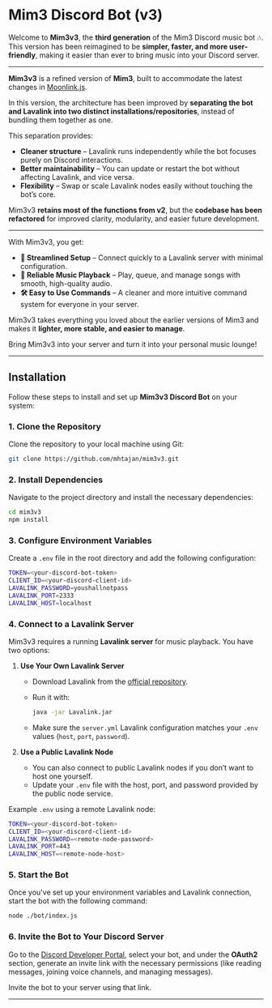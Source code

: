 # Mim3 Discord Bot (v3)

Welcome to **Mim3v3**, the **third generation** of the Mim3 Discord music bot 🎶.
This version has been reimagined to be **simpler, faster, and more user-friendly**, making it easier than ever to bring music into your Discord server.

---

**Mim3v3** is a refined version of **Mim3**, built to accommodate the latest changes in [Moonlink.js](https://moonlink.js.org/).

In this version, the architecture has been improved by **separating the bot and Lavalink into two distinct installations/repositories**, instead of bundling them together as one.

This separation provides:

* **Cleaner structure** – Lavalink runs independently while the bot focuses purely on Discord interactions.
* **Better maintainability** – You can update or restart the bot without affecting Lavalink, and vice versa.
* **Flexibility** – Swap or scale Lavalink nodes easily without touching the bot’s core.

Mim3v3 **retains most of the functions from v2**, but the **codebase has been refactored** for improved clarity, modularity, and easier future development.

---

With Mim3v3, you get:

* **🚀 Streamlined Setup** – Connect quickly to a Lavalink server with minimal configuration.
* **🎵 Reliable Music Playback** – Play, queue, and manage songs with smooth, high-quality audio.
* **🛠️ Easy to Use Commands** – A cleaner and more intuitive command system for everyone in your server.

Mim3v3 takes everything you loved about the earlier versions of Mim3 and makes it **lighter, more stable, and easier to manage**.

Bring Mim3v3 into your server and turn it into your personal music lounge!

---

## Installation

Follow these steps to install and set up **Mim3v3 Discord Bot** on your system:

### 1. **Clone the Repository**

Clone the repository to your local machine using Git:

```bash
git clone https://github.com/mhtajan/mim3v3.git
```

### 2. **Install Dependencies**

Navigate to the project directory and install the necessary dependencies:

```bash
cd mim3v3
npm install
```

### 3. **Configure Environment Variables**

Create a `.env` file in the root directory and add the following configuration:

```bash
TOKEN=<your-discord-bot-token>
CLIENT_ID=<your-discord-client-id>
LAVALINK_PASSWORD=youshallnotpass
LAVALINK_PORT=2333
LAVALINK_HOST=localhost
```

### 4. **Connect to a Lavalink Server**

Mim3v3 requires a running **Lavalink server** for music playback. You have two options:

1. **Use Your Own Lavalink Server**

   * Download Lavalink from the [official repository](https://github.com/freyacodes/Lavalink/releases).
   * Run it with:

     ```bash
     java -jar Lavalink.jar
     ```
   * Make sure the `server.yml` Lavalink configuration matches your `.env` values (`host`, `port`, `password`).

2. **Use a Public Lavalink Node**

   * You can also connect to public Lavalink nodes if you don’t want to host one yourself.
   * Update your `.env` file with the host, port, and password provided by the public node service.

Example `.env` using a remote Lavalink node:

```bash
TOKEN=<your-discord-bot-token>
CLIENT_ID=<your-discord-client-id>
LAVALINK_PASSWORD=<remote-node-password>
LAVALINK_PORT=443
LAVALINK_HOST=<remote-node-host>
```

### 5. **Start the Bot**

Once you've set up your environment variables and Lavalink connection, start the bot with the following command:

```bash
node ./bot/index.js
```

### 6. **Invite the Bot to Your Discord Server**

Go to the [Discord Developer Portal](https://discord.com/developers/applications), select your bot, and under the **OAuth2** section, generate an invite link with the necessary permissions (like reading messages, joining voice channels, and managing messages).

Invite the bot to your server using that link.

---

